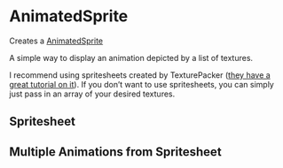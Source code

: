# AnimatedSprite

Creates a [AnimatedSprite](https://pixijs.download/release/docs/PIXI.AnimatedSprite.html)

A simple way to display an animation depicted by a list of textures.

I recommend using spritesheets created by TexturePacker ([they have a great tutorial on it](https://www.codeandweb.com/texturepacker/tutorials/how-to-create-sprite-sheets-and-animations-with-pixijs)). If you don’t want to use spritesheets, you can simply just pass in an array of your desired textures.

## Spritesheet

<demo src="./demo/spritesheet.vue" />

## Multiple Animations from Spritesheet

<demo src="./demo/multiple-animations.vue" />
